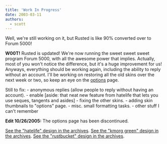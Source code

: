 ```yaml
---
title: 'Work In Progress'
date: 2003-03-11
authors:
  - scott
---
```


Well, we're still working on it, but Rusted is like 90% converted over to Forum 5000!

**W00T!** Rusted is updated! We're now running the sweet sweet sweet program Forum 5000, with all the awesome power that implies. Actually, most of you won't notice the difference, but it's a huge improvement for us! Anyways, everything should be working again, including the ability to reply without an account. I'll be working on restoring all the old skins over the next week or two, so keep an eye on the [options](http://rusted.killingmachines.org/skin.php) page.

Still to fix:
\- anonymous replies (allow people to reply without having an account).
\- enable \[aside: that neat new feature from hatelife that lets you use seques, tangents and asides\]
\- fixing the other skins.
\- adding skin thumbnails to "options" page.
\- misc. small formatting tasks.
\- other stuff I can't remember

**Edit 10/26/2005:** The options page has been discontinued.

[See the "hatelife" design in the archives](http://spaceninja.com/site-archives/kmorg/skins/hatelife.html). [See the "kmorg green" design in the archives](http://spaceninja.com/site-archives/kmorg/v4/). [See the "rustbucket" design in the archives](http://spaceninja.com/site-archives/blog/v3/).
